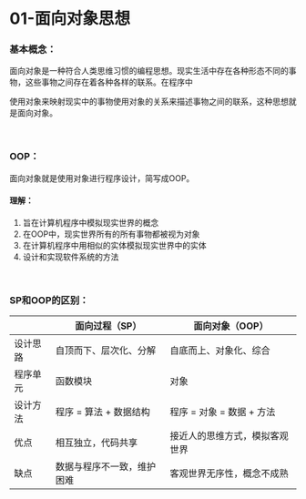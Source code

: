 # 01-面向对象思想

### 基本概念：

面向对象是一种符合人类思维习惯的编程思想。现实生活中存在各种形态不同的事物，这些事物之间存在着各种各样的联系。在程序中

使用对象来映射现实中的事物使用对象的关系来描述事物之间的联系，这种思想就是面向对象。

<br>

### OOP：

面向对象就是使用对象进行程序设计，简写成OOP。

#### 理解：

1. 旨在计算机程序中模拟现实世界的概念
2. 在OOP中，现实世界所有的所有事物都被视为对象
3. 在计算机程序中用相似的实体模拟现实世界中的实体
4. 设计和实现软件系统的方法

<br>

### SP和OOP的区别：

|          | 面向过程（SP）             | 面向对象（OOP）                |
| -------- | -------------------------- | ------------------------------ |
| 设计思路 | 自顶而下、层次化、分解     | 自底而上、对象化、综合         |
| 程序单元 | 函数模块                   | 对象                           |
| 设计方法 | 程序 = 算法 + 数据结构     | 程序 = 对象 = 数据 + 方法      |
| 优点     | 相互独立，代码共享         | 接近人的思维方式，模拟客观世界 |
| 缺点     | 数据与程序不一致，维护困难 | 客观世界无序性，概念不成熟     |


